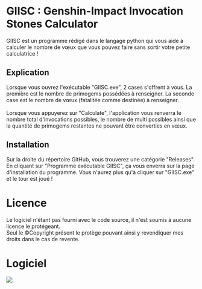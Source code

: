 # GIISC : Genshin-Impact Invocation Stones Calculator
GIISC est un programme rédigé dans le langage python qui vous aide à calculer le nombre de vœux que vous pouvez faire sans sortir votre petite calculatrice !

## Explication
Lorsque vous ouvrez l'exécutable "GIISC.exe", 2 cases s'offrent à vous. La première est le nombre de primogems possédées à renseigner. La seconde case est le nombre de vœux (fatalitée comme destinée) à renseigner. 
<br> <br>
Lorsque vous appuyerez sur "Calculate", l'application vous renverra le nombre total d'invocations possibles, le nombre de multi possibles ainsi que la quantité de primogems restantes ne pouvant être converties en vœux.

## Installation
Sur la droite du répertoire GitHub, vous trouverez une catégorie "Releases". En cliquant sur "Programme exécutable GIISC", ça vous enverra sur la page d'installation du programme. Vous n'aurez plus qu'à cliquer sur "GIISC.exe" et le tour est joué !

# Licence
Le logiciel n'étant pas fourni avec le code source, il n'est soumis à aucune licence le protégeant. <br>
Seul le ©Copyright présent le protège pouvant ainsi y revendiquer mes droits dans le cas de revente.

# Logiciel
![](https://imgur.com/a/R6LuZAc)